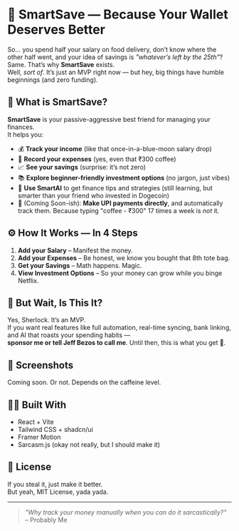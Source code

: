 # 💸 SmartSave — Because Your Wallet Deserves Better

So… you spend half your salary on food delivery, don’t know where the other half went, and your idea of savings is *"whatever’s left by the 25th"*?  
Same. That’s why **SmartSave** exists.  
Well, *sort of*. It’s just an MVP right now — but hey, big things have humble beginnings (and zero funding).

## 🧠 What is SmartSave?

**SmartSave** is your passive-aggressive best friend for managing your finances.  
It helps you:

- 💰 **Track your income** (like that once-in-a-blue-moon salary drop)
- 💸 **Record your expenses** (yes, even that ₹300 coffee)
- 📈 **See your savings** (surprise: it’s not zero)
- 📚 **Explore beginner-friendly investment options** (no jargon, just vibes)
- 🤖 **Use SmartAI** to get finance tips and strategies (still learning, but smarter than your friend who invested in Dogecoin)
- 📲 (Coming Soon-ish): **Make UPI payments directly**, and automatically track them. Because typing "coffee - ₹300" 17 times a week is *not* it.

## ⚙️ How It Works — In 4 Steps

1. **Add your Salary** – Manifest the money.
2. **Add your Expenses** – Be honest, we know you bought that 8th tote bag.
3. **Get your Savings** – Math happens. Magic.
4. **View Investment Options** – So your money can grow while you binge Netflix.

## 🤡 But Wait, Is This It?

Yes, Sherlock. It’s an MVP.  
If you want real features like full automation, real-time syncing, bank linking, and AI that roasts your spending habits —  
**sponsor me or tell Jeff Bezos to call me**. Until then, this is what you get 💅.

## 📸 Screenshots

Coming soon. Or not. Depends on the caffeine level.

## 🧑‍💻 Built With

- React + Vite
- Tailwind CSS + shadcn/ui
- Framer Motion
- Sarcasm.js (okay not really, but I should make it)

## 📝 License

If you steal it, just make it better.  
But yeah, MIT License, yada yada.

---

> _"Why track your money manually when you can do it sarcastically?"_  
– Probably Me

